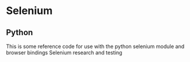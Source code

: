 # Selenium
## Python
This is some reference code for use with the python selenium module and browser bindings
Selenium research and testing
